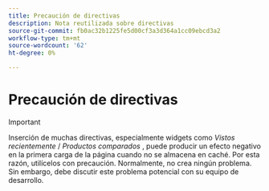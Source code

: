 ```yaml
---
title: Precaución de directivas
description: Nota reutilizada sobre directivas
source-git-commit: fb0ac32b1225fe5d00cf3a3d364a1cc09ebcd3a2
workflow-type: tm+mt
source-wordcount: '62'
ht-degree: 0%

---
```


# Precaución de directivas

>[!IMPORTANT]
>
>Inserción de muchas directivas, especialmente widgets como _Vistos recientemente_ / _Productos comparados_ , puede producir un efecto negativo en la primera carga de la página cuando no se almacena en caché. Por esta razón, utilícelos con precaución. Normalmente, no crea ningún problema. Sin embargo, debe discutir este problema potencial con su equipo de desarrollo.
